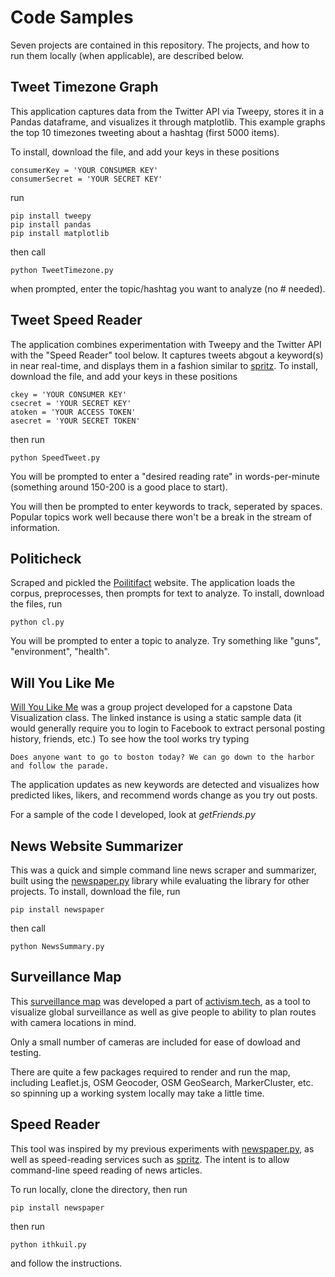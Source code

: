 # Code Samples

Seven projects are contained in this repository.  The projects, and how to run them locally (when applicable), are described below.

## Tweet Timezone Graph 

This application captures data from the Twitter API via Tweepy, stores it in a Pandas dataframe, and visualizes it through matplotlib. This example graphs the top 10 timezones tweeting about a hashtag (first 5000 items).

To install, download the file, and add your keys in these positions
```
consumerKey = 'YOUR CONSUMER KEY'
consumerSecret = 'YOUR SECRET KEY'
```
run
```
pip install tweepy
pip install pandas
pip install matplotlib
```
then call
```
python TweetTimezone.py
```
when prompted, enter the topic/hashtag you want to analyze (no # needed).

## Tweet Speed Reader

The application combines experimentation with Tweepy and the Twitter API with the "Speed Reader" tool below. It captures tweets abgout a keyword(s) in near real-time, and displays them in a fashion similar to [spritz](http://spritzinc.com/). To install, download the file, and add your keys in these positions
```
ckey = 'YOUR CONSUMER KEY'
csecret = 'YOUR SECRET KEY'
atoken = 'YOUR ACCESS TOKEN'
asecret = 'YOUR SECRET TOKEN'
```
then run
```
python SpeedTweet.py
```
You will be prompted to enter a "desired reading rate" in words-per-minute (something around 150-200 is a good place to start).

You will then be prompted to enter keywords to track, seperated by spaces. Popular topics work well because there won't be a break in the stream of information.


## Politicheck

Scraped and pickled the [Poilitifact](http://www.politifact.com/) website. The application loads the corpus, preprocesses, then prompts for text to analyze. To install, download the files, run
```
python cl.py
```
You will be prompted to enter a topic to analyze. Try something like "guns", "environment", "health".

## Will You Like Me

[Will You Like Me](http://williamsplace.synology.me/harriette/wylm/index.html) was a group project developed for a capstone Data Visualization class. The linked instance is using a static sample data (it would generally require you to login to Facebook to extract personal posting history, friends, etc.) To see how the tool works try typing
```
Does anyone want to go to boston today? We can go down to the harbor and follow the parade.
```
The application updates as new keywords are detected and visualizes how predicted likes, likers, and recommend words change as you try out posts.

For a sample of the code I developed, look at *getFriends.py*

## News Website Summarizer

This was a quick and simple command line news scraper and summarizer, built using the [newspaper.py](https://pypi.python.org/pypi/newspaper) library while evaluating the library for other projects.  To install, download the file, run
```
pip install newspaper
```
then call
```
python NewsSummary.py
```
## Surveillance Map

This [surveillance map](https://activism.tech/map.html) was developed a part of [activism.tech](https://activism.tech), as a tool to visualize global surveillance as well as give people to ability to plan routes with camera locations in mind.

Only a small number of cameras are included for ease of dowload and testing.

There are quite a few packages required to render and run the map, including Leaflet.js, OSM Geocoder, OSM GeoSearch, MarkerCluster, etc. so spinning up a working system locally may take a little time.

## Speed Reader

This tool was inspired by my previous experiments with [newspaper.py](https://pypi.python.org/pypi/newspaper), as well as speed-reading services such as [spritz](http://spritzinc.com/).  The intent is to allow command-line speed reading of news articles.

To run locally, clone the directory, then run
```
pip install newspaper
```
then run
```
python ithkuil.py
```
and follow the instructions.
```.
